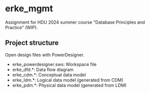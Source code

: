 # erke_mgmt

Assignment for HDU 2024 summer course "Database Principles and Practice" (WIP).

## Project structure

Open design files with PowerDesigner.

* erke_powerdesigner.sws: Workspace file
* erke_dfd.*: Data flow diagram
* erke_cdm.*: Conceptual data model
* erke_ldm.*: Logical data model (generated from CDM)
* erke_pdm.*: Physical data model (generated from LDM)
